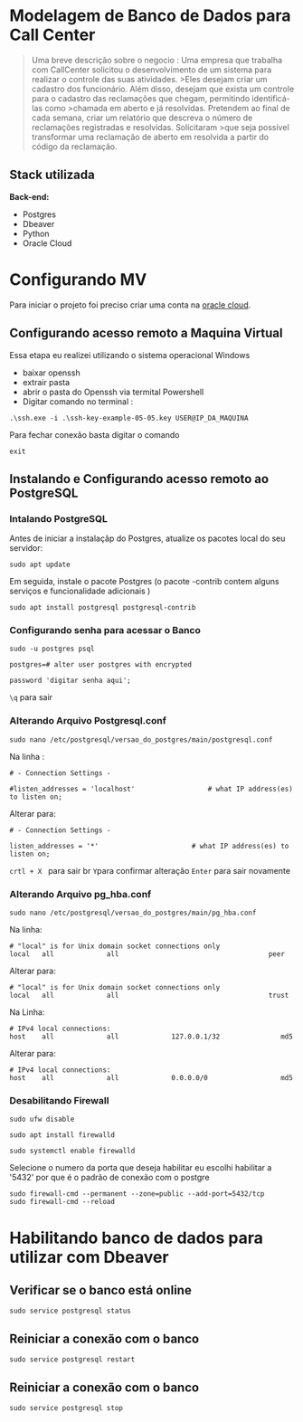 
# Modelagem de Banco de Dados para Call Center

>Uma breve descrição sobre o negocio : Uma empresa que trabalha com CallCenter solicitou o desenvolvimento de um sistema para realizar o controle das suas atividades. >Eles desejam criar um cadastro dos funcionário. Além disso, desejam que exista um controle para o cadastro das reclamações que chegam, permitindo identificá-las como >chamada em aberto e já resolvidas. Pretendem ao final de cada semana, criar um relatório que descreva o número de reclamações registradas e resolvidas. Solicitaram >que seja possível transformar uma reclamação de aberto em resolvida a partir do código da reclamação.


## Stack utilizada

**Back-end:** 
- Postgres 
- Dbeaver 
- Python
- Oracle Cloud


# Configurando MV 
Para iniciar o projeto foi preciso criar uma conta na [oracle cloud](https://signup.cloud.oracle.com/).

## Configurando acesso remoto a Maquina Virtual
Essa etapa eu realizei utilizando o sistema operacional Windows
- baixar openssh
- extrair pasta
- abrir o pasta do Openssh via termital Powershell 
- Digitar comando no terminal :  

```
.\ssh.exe -i .\ssh-key-example-05-05.key USER@IP_DA_MAQUINA

```
Para fechar conexão basta digitar o comando 
```
exit
```
## Instalando e Configurando acesso remoto ao PostgreSQL


### Intalando PostgreSQL

Antes de iniciar a instalaçãp do  Postgres,  atualize os pacotes local do seu servidor:
```
sudo apt update
```
Em seguida, instale o pacote Postgres (o pacote -contrib contem alguns serviços e funcionalidade adicionais )

```
sudo apt install postgresql postgresql-contrib
```
### Configurando senha para acessar o Banco
```
sudo -u postgres psql
```
```
postgres=# alter user postgres with encrypted 
```
```
password 'digitar senha aqui';
```

```\q``` para sair


### Alterando Arquivo  Postgresql.conf
```
sudo nano /etc/postgresql/versao_do_postgres/main/postgresql.conf
```
Na linha :
```
# - Connection Settings -

#listen_addresses = 'localhost'                  # what IP address(es) to listen on;
```
Alterar para:
```
# - Connection Settings -

listen_addresses = '*'                  	 # what IP address(es) to listen on;
```

```crtl + X ``` para sair br
``` Y ```para confirmar alteração 
```Enter``` para sair novamente
### Alterando Arquivo  pg_hba.conf
```
sudo nano /etc/postgresql/versao_do_postgres/main/pg_hba.conf
```
Na linha: 
```
# "local" is for Unix domain socket connections only
local   all             all                                     peer
```
Alterar para:
```
# "local" is for Unix domain socket connections only
local   all             all                                     trust

```

Na Linha:
```
# IPv4 local connections:
host    all             all             127.0.0.1/32               md5
```
Alterar para:
```
# IPv4 local connections:
host    all             all             0.0.0.0/0                  md5
```
### Desabilitando Firewall
```
sudo ufw disable 
```
```
sudo apt install firewalld
```
```
sudo systemctl enable firewalld
```
Selecione o numero da porta que deseja habilitar eu escolhi habilitar a '5432' por que é o padrão de conexão com o postgre
```
sudo firewall-cmd --permanent --zone=public --add-port=5432/tcp
sudo firewall-cmd --reload
```


# Habilitando banco de dados para utilizar com Dbeaver

## Verificar se o banco está online
```
sudo service postgresql status
```
## Reiniciar a conexão com o banco
```
sudo service postgresql restart
```
## Reiniciar a conexão com o banco
```
sudo service postgresql stop
```